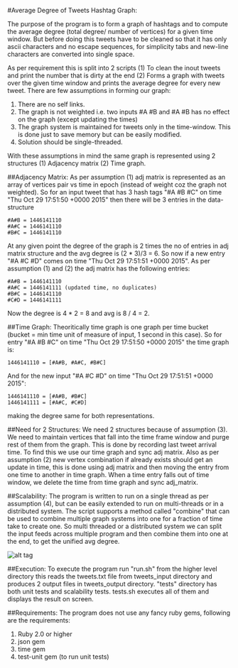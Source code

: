 #Average Degree of Tweets Hashtag Graph:

  The purpose of the program is to form a graph of hashtags and to compute the average degree (total degree/ number of vertices) for a given time window. But before doing this tweets have to be cleaned so that it has only ascii characters and no escape sequences, for simplicity tabs and new-line characters are converted into single space.
  
  As per requirement this is split into 2 scripts (1) To clean the inout tweets and print the number that is dirty at the end (2) Forms a graph with tweets over the given time window and prints the average degree for every new tweet. There are few assumptions in forming our graph:
  
1. There are no self links. 
2. The graph is not weighted i.e. two inputs #A #B and #A #B has no effect on the graph (except updating the times)
3. The graph system is maintained for tweets only in the time-window. This is done just to save memory but can be easily modified.
4. Solution should be single-threaded.
  
  With these assumptions in mind the same graph is represented using 2 structures (1) Adjacency matrix (2) Time graph.

##Adjacency Matrix:
  As per assumption (1) adj matrix is represented as an array of vertices pair vs time in epoch (instead of weight coz the graph not weighted). So for an input tweet that has 3 hash tags "#A #B #C" on time "Thu Oct 29 17:51:50 +0000 2015" then there will be 3 entries in the data-structure 
  ```
  #A#B = 1446141110 
  #A#C = 1446141110 
  #B#C = 1446141110
  ```
  At any given point the degree of the graph is 2 times the no of entries in adj matrix structure and the avg degree is (2 * 3)/3 = 6. 
  So now if a new entry "#A #C #D" comes on time "Thu Oct 29 17:51:51 +0000 2015". As per assumption (1) and (2) the adj matrix has the following entries:
  ```
  #A#B = 1446141110
  #A#C = 1446141111 (updated time, no duplicates)
  #B#C = 1446141110
  #C#D = 1446141111
  ```
  Now the degree is 4 * 2 = 8 and avg is 8 / 4 = 2.
  
##Time Graph:
  Theoritically time graph is one graph per time bucket (bucket = min time unit of measure of input, 1 second in this case). So for entry "#A #B #C" on time "Thu Oct 29 17:51:50 +0000 2015" the time graph is:
  ```
  1446141110 = [#A#B, #A#C, #B#C]
  ```
  And for the new input "#A #C #D" on time "Thu Oct 29 17:51:51 +0000 2015":
  ```
  1446141110 = [#A#B, #B#C]
  1446141111 = [#A#C, #C#D]
  ```
  making the degree same for both representations.
  
##Need for 2 Structures:
  We need 2 structures because of assumption (3). We need to maintain vertices that fall into the time frame window and purge rest of them from the graph. This is done by recording last tweet arrival time. To find this we use our time graph and sync adj matrix. Also as per assumption (2) new vertex combination if already exists should get an update in time, this is done using adj matrix and then moving the entry from one time to another in time graph. When a time entry falls out of time window, we delete the time from time graph and sync adj_matrix.
  
##Scalability:
  The program is written to run on a single thread as per assumption (4), but can be easily extended to run on multi-threads or in a distributed system. The script supports a method called "combine" that can be used to combine multiple graph systems into one for a fraction of time take to create one. So multi threaded or a distributed system we can split the input feeds across multiple program and then combine them into one at the end, to get the unified avg degree.
  
  ![alt tag](https://raw.github.com/arvind-trinity/insight-tweet-challenge/master/images/average_degree.png)
  
##Execution:
  To execute the program run "run.sh" from the higher level directory this reads the tweets.txt file from tweets_input directory and produces 2 output files in tweets_output directory. 
  "tests" directory has both unit tests and scalability tests. tests.sh executes all of them and displays the result on screen.
  
##Requirements:
  The program does not use any fancy ruby gems, following are the requirements:
  1. Ruby 2.0 or higher
  2. json gem
  3. time gem
  4. test-unit gem (to run unit tests)

  
